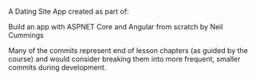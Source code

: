 A Dating Site App created as part of:

Build an app with ASPNET Core and Angular from scratch by Neil Cummings

Many of the commits represent end of lesson chapters (as guided by the course) and would consider breaking them into more frequent, smaller commits during development.